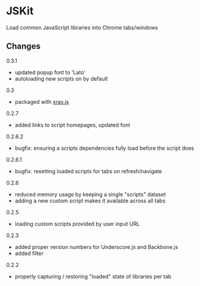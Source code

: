 # JSKit

Load common JavaScript libraries into Chrome tabs/windows

## Changes

0.3.1

- updated popup font to 'Lato'
- autoloading new scripts on by default

0.3

- packaged with [xray.js](https://github.com/janeklb/xray.js)

0.2.7

- added links to script homepages, updated font

0.2.6.2

- bugfix: ensuring a scripts dependencies fully load before the script does

0.2.6.1

- bugfix: resetting loaded scripts for tabs on refresh/navigate

0.2.6

- reduced memory usage by keeping a single "scripts" dataset
- adding a new custom script makes it available across all tabs

0.2.5

- loading custom scripts provided by user input URL

0.2.3

- added proper version numbers for Underscore.js and Backbone.js
- added filter

0.2.2

- properly capturing / restoring "loaded" state of libraries per tab
